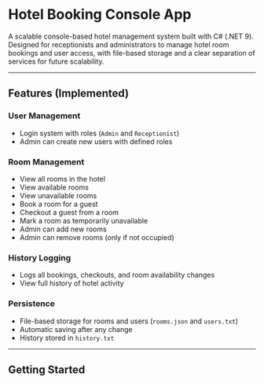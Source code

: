 # Hotel Booking Console App

A scalable console-based hotel management system built with C# (.NET 9).  
Designed for receptionists and administrators to manage hotel room bookings and user access, with file-based storage and a clear separation of services for future scalability.

---

## **Features (Implemented)**

### **User Management**
- Login system with roles (`Admin` and `Receptionist`)  
- Admin can create new users with defined roles  

### **Room Management**
- View all rooms in the hotel  
- View available rooms  
- View unavailable rooms  
- Book a room for a guest  
- Checkout a guest from a room  
- Mark a room as temporarily unavailable  
- Admin can add new rooms  
- Admin can remove rooms (only if not occupied)  

### **History Logging**
- Logs all bookings, checkouts, and room availability changes  
- View full history of hotel activity  

### **Persistence**
- File-based storage for rooms and users (`rooms.json` and `users.txt`)  
- Automatic saving after any change  
- History stored in `history.txt`  

---

## **Getting Started**




